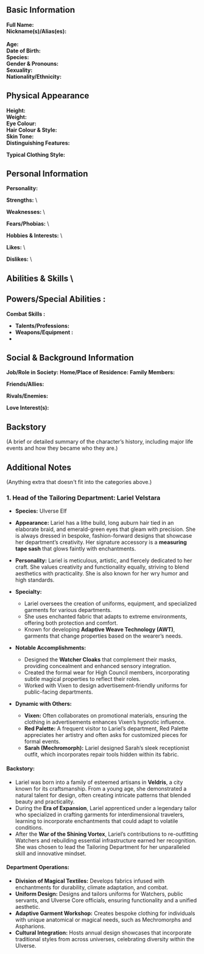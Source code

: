 ## **Basic Information**

**Full Name:**
\
**Nickname(s)/Alias(es):** \
 \
**Age:** \
**Date of Birth:** \
**Species:** \
**Gender & Pronouns:** \
**Sexuality:** \
**Nationality/Ethnicity:**

## **Physical Appearance**

**Height:** \
**Weight:** \
**Eye Colour:** \
**Hair Colour & Style:** \
**Skin Tone:** \
**Distinguishing Features:**

**Typical Clothing Style:**

## **Personal Information**

**Personality:**

**Strengths:** \

**Weaknesses:** \

**Fears/Phobias:** \

**Hobbies & Interests:** \

**Likes:** \

**Dislikes:** \

## **Abilities & Skills** \

## **Powers/Special Abilities :**

**Combat Skills :**

- **Talents/Professions:**
- **Weapons/Equipment :**
-

## **Social & Background Information**

**Job/Role in Society:**
**Home/Place of Residence:**
**Family Members:**

**Friends/Allies:**

**Rivals/Enemies:**

**Love Interest(s):**

## **Backstory**

(A brief or detailed summary of the character’s history, including major life events and how they became who they are.)

## **Additional Notes**

(Anything extra that doesn't fit into the categories above.)

### **1. Head of the Tailoring Department: Lariel Velstara**

- **Species:** Ulverse Elf
- **Appearance:** Lariel has a lithe build, long auburn hair tied in an elaborate braid, and emerald-green eyes that gleam with precision. She is always dressed in bespoke, fashion-forward designs that showcase her department’s creativity. Her signature accessory is a **measuring tape sash** that glows faintly with enchantments.
- **Personality:** Lariel is meticulous, artistic, and fiercely dedicated to her craft. She values creativity and functionality equally, striving to blend aesthetics with practicality. She is also known for her wry humor and high standards.
- **Specialty:**

  - Lariel oversees the creation of uniforms, equipment, and specialized garments for various departments.
  - She uses enchanted fabric that adapts to extreme environments, offering both protection and comfort.
  - Known for developing **Adaptive Weave Technology (AWT)**, garments that change properties based on the wearer’s needs.

- **Notable Accomplishments:**

  - Designed the **Watcher Cloaks** that complement their masks, providing concealment and enhanced sensory integration.
  - Created the formal wear for High Council members, incorporating subtle magical properties to reflect their roles.
  - Worked with Vixen to design advertisement-friendly uniforms for public-facing departments.

- **Dynamic with Others:**
  - **Vixen:** Often collaborates on promotional materials, ensuring the clothing in advertisements enhances Vixen’s hypnotic influence.
  - **Red Palette:** A frequent visitor to Lariel’s department, Red Palette appreciates her artistry and often asks for customized pieces for formal events.
  - **Sarah (Mechromorph):** Lariel designed Sarah’s sleek receptionist outfit, which incorporates repair tools hidden within its fabric.

#### **Backstory:**

- Lariel was born into a family of esteemed artisans in **Veldris**, a city known for its craftsmanship. From a young age, she demonstrated a natural talent for design, often creating intricate patterns that blended beauty and practicality.
- During the **Era of Expansion**, Lariel apprenticed under a legendary tailor who specialized in crafting garments for interdimensional travelers, learning to incorporate enchantments that could adapt to volatile conditions.
- After the **War of the Shining Vortex**, Lariel’s contributions to re-outfitting Watchers and rebuilding essential infrastructure earned her recognition. She was chosen to lead the Tailoring Department for her unparalleled skill and innovative mindset.

#### **Department Operations:**

- **Division of Magical Textiles:** Develops fabrics infused with enchantments for durability, climate adaptation, and combat.
- **Uniform Design:** Designs and tailors uniforms for Watchers, public servants, and Ulverse Core officials, ensuring functionality and a unified aesthetic.
- **Adaptive Garment Workshop:** Creates bespoke clothing for individuals with unique anatomical or magical needs, such as Mechromorphs and Aspharions.
- **Cultural Integration:** Hosts annual design showcases that incorporate traditional styles from across universes, celebrating diversity within the Ulverse.
